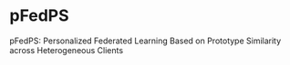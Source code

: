 # pFedPS
pFedPS: Personalized Federated Learning Based on Prototype Similarity across Heterogeneous Clients
